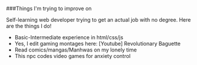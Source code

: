 ###Things I'm trying to improve on

Self-learning web developer trying to get an actual job with no degree. Here are the things I do!

- Basic-Intermediate experience in html/css/js
- Yes, I edit gaming montages here: [Youtube] Revolutionary Baguette
- Read comics/mangas/Manhwas on my lonely time
- This npc codes video games for anxiety control
